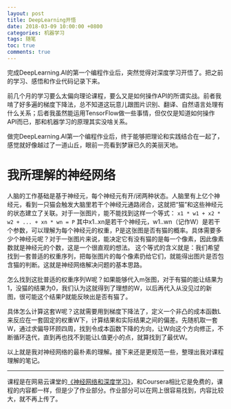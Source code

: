 ```yaml
---
layout: post
title: DeepLearning开悟
date: 2018-03-09 10:00:00 +0800
categories: 机器学习
tags: 随笔
toc: true
comments: true
---
```

完成DeepLearning.AI的第一个编程作业后，突然觉得对深度学习开悟了。把之前的学习、感悟和作业代码记录下来。
<!-- more -->
前几个月的学习要么太偏向理论课程，要么又是如何操作API的所谓实战。前者我啃了好多遍的梯度下降法，总不知道这玩意儿跟图片识别、翻译、自然语言处理有什么关系；后者我虽然能运用TensorFlow做一些事情，但仅仅是知道如何操作API而已，那和机器学习的原理其实没啥关系。

做完DeepLearning.AI第一个编程作业后，终于能够把理论和实践结合在一起了，感觉就好像越过了一道山丘，眼前一亮看到梦寐已久的美丽天地。

# 我所理解的神经网络
人脑的工作基础是基于神经元，每个神经元有开/闭两种状态。人脑里有上亿个神经元，看到一只猫会触发大脑里若干个神经元通路闭合，这就把“猫”和这些神经元的状态建立了关联。对于一张图片，能不能找到这样一个等式：
`x1 * w1 + x2 * w2 + ... + xn * wn = P`
其中x1..xn是若干个神经元，w1..wn（记作W）是若干个参数，可以理解为每个神经元的权重，P是这张图是否有猫的概率。具体需要多少个神经元呢？对于一张图片来说，能决定它有没有猫的是每一个像素，因此像素数就是神经元的个数，这是一个很直观的想法。
这个等式的含义就是：我们希望找到一套普适的权重序列，把每张图片的每个像素扔给它们，就能得出图片是否包含猫的判断。这就是神经网络解决问题的基本思路。

怎么找到这批普适的权重序列W呢？如果能够代入m张图，对于有猫的能让结果为1，没猫的结果为0，我们认为这就得到了理想的W，以后再代入从没见过的新图，很可能这个结果P就能反映出是否有猫了。

具体怎么计算这套W呢？这就需要用到梯度下降法了，定义一个非凸的成本函数L来反应在一套固定的权重W下，计算结果和实际结果之间的偏差。先随机取一套W，通过求偏导环顾四周，找到令成本函数下降的方向，让W向这个方向修正，不断循环迭代，直到再也找不到能让L值更小的点，就算找到了最优W。

以上就是我对神经网络的最朴素的理解。接下来还是更规范一些，整理出我对课程理解的笔记。

----
课程是在网易云课堂的[《神经网络和深度学习》](http://mooc.study.163.com/course/2001281002#/info)，和Coursera相比它是免费的，课程的内容都一样，但是少了作业部分。作业部分可以在网上很容易找到，内容比较大，就不再上传了。
